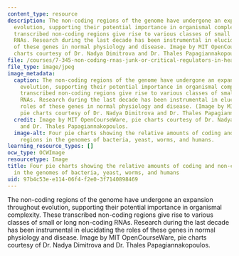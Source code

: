 ```yaml
---
content_type: resource
description: The non-coding regions of the genome have undergone an expansion throughout
  evolution, supporting their potential importance in organismal complexity. These
  transcribed non-coding regions give rise to various classes of small or long non-coding
  RNAs. Research during the last decade has been instrumental in elucidating the roles
  of these genes in normal physiology and disease. Image by MIT OpenCourseWare, pie
  charts courtesy of Dr. Nadya Dimitrova and Dr. Thales Papagiannakopoulos.
file: /courses/7-345-non-coding-rnas-junk-or-critical-regulators-in-health-and-disease-spring-2012/97b4c53ee11406f4f2e03f7140898469_7-345s12.jpg
file_type: image/jpeg
image_metadata:
  caption: The non-coding regions of the genome have undergone an expansion throughout
    evolution, supporting their potential importance in organismal complexity. These
    transcribed non-coding regions give rise to various classes of small or long non-coding
    RNAs. Research during the last decade has been instrumental in elucidating the
    roles of these genes in normal physiology and disease. (Image by MIT OpenCourseWare,
    pie charts courtesy of Dr. Nadya Dimitrova and Dr. Thales Papagiannakopoulos.)
  credit: Image by MIT OpenCourseWare, pie charts courtesy of Dr. Nadya Dimitrova
    and Dr. Thales Papagiannakopoulos.
  image-alt: Four pie charts showing the relative amounts of coding and non-coding
    regions in the genomes of bacteria, yeast, worms, and humans.
learning_resource_types: []
ocw_type: OCWImage
resourcetype: Image
title: Four pie charts showing the relative amounts of coding and non-coding regions
  in the genomes of bacteria, yeast, worms, and humans
uid: 97b4c53e-e114-06f4-f2e0-3f7140898469
---
```

The non-coding regions of the genome have undergone an expansion throughout evolution, supporting their potential importance in organismal complexity. These transcribed non-coding regions give rise to various classes of small or long non-coding RNAs. Research during the last decade has been instrumental in elucidating the roles of these genes in normal physiology and disease. Image by MIT OpenCourseWare, pie charts courtesy of Dr. Nadya Dimitrova and Dr. Thales Papagiannakopoulos.

